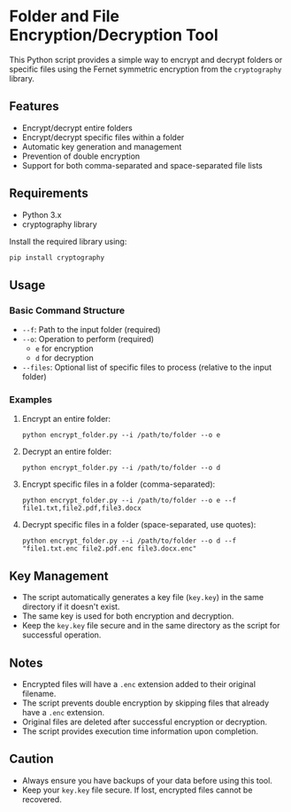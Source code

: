 # Folder and File Encryption/Decryption Tool

This Python script provides a simple way to encrypt and decrypt folders or specific files using the Fernet symmetric encryption from the `cryptography` library.

## Features

- Encrypt/decrypt entire folders
- Encrypt/decrypt specific files within a folder
- Automatic key generation and management
- Prevention of double encryption
- Support for both comma-separated and space-separated file lists

## Requirements

- Python 3.x
- cryptography library

Install the required library using:

```bash
pip install cryptography
```

## Usage

### Basic Command Structure

- `--f`: Path to the input folder (required)
- `--o`: Operation to perform (required)
  - `e` for encryption
  - `d` for decryption
- `--files`: Optional list of specific files to process (relative to the input folder)

### Examples

  
1. Encrypt an entire folder:
   ```
   python encrypt_folder.py --i /path/to/folder --o e
   ```

2. Decrypt an entire folder:
   ```
   python encrypt_folder.py --i /path/to/folder --o d
   ```

3. Encrypt specific files in a folder (comma-separated):
   ```
   python encrypt_folder.py --i /path/to/folder --o e --f file1.txt,file2.pdf,file3.docx
   ```

4. Decrypt specific files in a folder (space-separated, use quotes):
   ```
   python encrypt_folder.py --i /path/to/folder --o d --f "file1.txt.enc file2.pdf.enc file3.docx.enc"
   ```

## Key Management

- The script automatically generates a key file (`key.key`) in the same directory if it doesn't exist.
- The same key is used for both encryption and decryption.
- Keep the `key.key` file secure and in the same directory as the script for successful operation.

## Notes

- Encrypted files will have a `.enc` extension added to their original filename.
- The script prevents double encryption by skipping files that already have a `.enc` extension.
- Original files are deleted after successful encryption or decryption.
- The script provides execution time information upon completion.

## Caution

- Always ensure you have backups of your data before using this tool.
- Keep your `key.key` file secure. If lost, encrypted files cannot be recovered.


